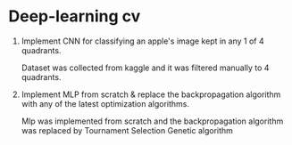 # Deep-learning cv
1. Implement CNN for classifying an apple's image kept in any 1 of 4 quadrants.

     Dataset was collected from kaggle and it was filtered manually to 4 quadrants.
 
 
2. Implement MLP from scratch & replace the backpropagation algorithm with any of the latest optimization algorithms.

    Mlp was implemented from scratch and the backpropagation algorithm was replaced by Tournament Selection Genetic algorithm
